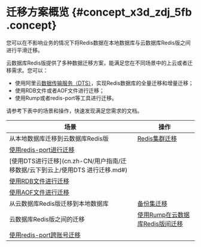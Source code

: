 # 迁移方案概览 {#concept_x3d_zdj_5fb .concept}

您可以在不影响业务的情况下将Redis数据在本地数据库与云数据库Redis版之间进行平滑迁移。

云数据库Redis版提供了多种数据迁移方案，能满足您在不同场景中的上云或者迁移需求。您可以：

-   使用阿里云[数据传输服务（DTS）](https://help.aliyun.com/document_detail/26592.html)，实现Redis数据库的全量迁移和增量迁移；
-   使用RDB文件或者AOF文件进行迁移；
-   使用Rump或者redis-port等工具进行迁移。

请参考下表中的场景和操作，快速发现满足您需求的文档。

|场景|操作|
|--|--|
|从本地数据库迁移到云数据库Redis版|[Redis集群迁移](cn.zh-CN/用户指南/迁移数据/云下到云上/Redis集群迁移.md#)|
|[使用redis-port进行迁移](cn.zh-CN/用户指南/迁移数据/云下到云上/使用redis-port进行迁移.md#)|
|[使用DTS进行迁移](cn.zh-CN/用户指南/迁移数据/云下到云上/使用DTS 进行迁移.md#)|
|[使用RDB文件进行迁移](cn.zh-CN/用户指南/迁移数据/云下到云上/使用RDB文件进行迁移.md#)|
|[使用AOF文件进行迁移](cn.zh-CN/用户指南/迁移数据/云下到云上/使用AOF文件进行迁移.md#)|
|从云数据库Redis版迁移到本地数据库|[备份集迁移](cn.zh-CN/用户指南/迁移数据/云上到云下/备份集迁移.md#)|
|云数据库Redis版之间的迁移|[使用Rump在云数据库Redis版间迁移](cn.zh-CN/用户指南/迁移数据/云数据库Redis版之间迁移/使用Rump在云数据库Redis版间迁移.md#)|
|[使用redis-port跨账号迁移](cn.zh-CN/用户指南/迁移数据/云数据库Redis版之间迁移/使用redis-port跨账号迁移.md#)|

